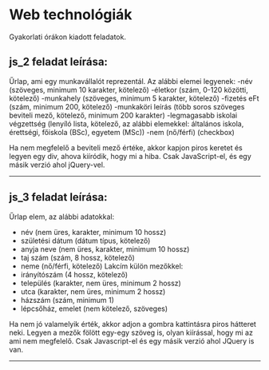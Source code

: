 # Web technológiák
Gyakorlati órákon kiadott feladatok.
## js_2 feladat leírása:
Űrlap, ami egy munkavállalót reprezentál. Az alábbi elemei legyenek:
-név (szöveges, minimum 10 karakter, kötelező)
-életkor (szám, 0-120 közötti, kötelező)
-munkahely (szöveges, minimum 5 karakter, kötelező)
-fizetés eFt (szám, minimum 200, kötelező)
-munkaköri leírás (több soros szöveges beviteli mező, kötelező, minimum 200 karakter)
-legmagasabb iskolai végzettség (lenyíló lista, kötelező, az alábbi elemekkel: általános iskola, érettségi, főiskola (BSc), egyetem (MSc))
-nem (nő/férfi) (checkbox)

Ha nem megfelelő a beviteli mező értéke, akkor kapjon piros keretet és legyen egy div, ahova kiíródik, hogy mi a hiba.
Csak JavaScript-el, és egy másik verzió ahol jQuery-vel.

---

## js_3 feladat leírása:
Űrlap elem, az alábbi adatokkal:
- név (nem üres, karakter, minimum 10 hossz)
- születési dátum (dátum típus, kötelező)
- anyja neve (nem üres, karakter, minimum 10 hossz)
- taj szám (szám, 8 hossz, kötelező)
- neme (nő/férfi, kötelező)
Lakcím külön mezőkkel:
- irányítószám (4 hossz, kötelező)
- település (karakter, nem üres, minimum 2 hossz)
- utca (karakter, nem üres, minimum 2 hossz)
- házszám (szám, minimum 1)
- lépcsőház, emelet (nem kötelező, szöveges)

Ha nem jó valamelyik érték, akkor adjon a gombra kattintásra piros hátteret neki.
Legyen a mezők fölött egy-egy szöveg is, olyan kiírással, hogy mi az ami nem megfelelő.
Csak Javascript-el és egy másik verzió ahol JQuery is van.

---
